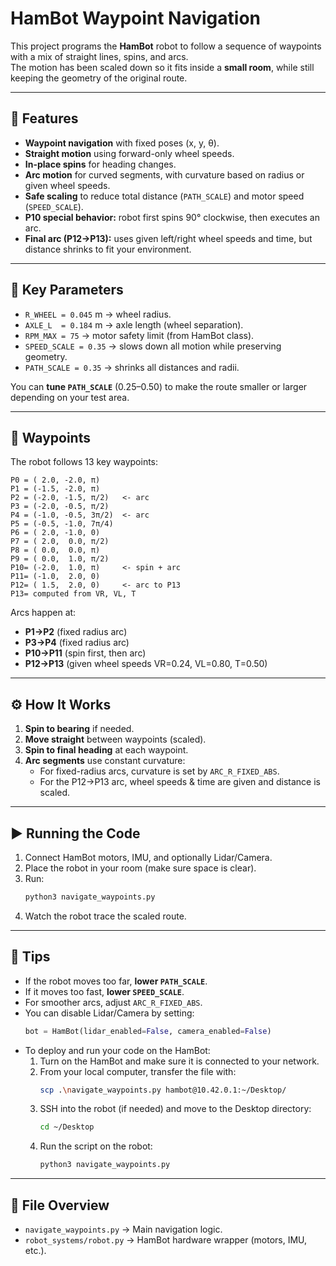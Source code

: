 # HamBot Waypoint Navigation

This project programs the **HamBot** robot to follow a sequence of waypoints with a mix of straight lines, spins, and arcs.  
The motion has been scaled down so it fits inside a **small room**, while still keeping the geometry of the original route.

---

## 🚀 Features
- **Waypoint navigation** with fixed poses (x, y, θ).  
- **Straight motion** using forward-only wheel speeds.  
- **In-place spins** for heading changes.  
- **Arc motion** for curved segments, with curvature based on radius or given wheel speeds.  
- **Safe scaling** to reduce total distance (`PATH_SCALE`) and motor speed (`SPEED_SCALE`).  
- **P10 special behavior:** robot first spins 90° clockwise, then executes an arc.  
- **Final arc (P12→P13):** uses given left/right wheel speeds and time, but distance shrinks to fit your environment.

---

## 📐 Key Parameters
- `R_WHEEL = 0.045` m → wheel radius.  
- `AXLE_L  = 0.184` m → axle length (wheel separation).  
- `RPM_MAX = 75` → motor safety limit (from HamBot class).  
- `SPEED_SCALE = 0.35` → slows down all motion while preserving geometry.  
- `PATH_SCALE = 0.35` → shrinks all distances and radii.  

You can **tune `PATH_SCALE`** (0.25–0.50) to make the route smaller or larger depending on your test area.

---

## 📍 Waypoints
The robot follows 13 key waypoints:

```
P0 = ( 2.0, -2.0, π)
P1 = (-1.5, -2.0, π)
P2 = (-2.0, -1.5, π/2)   <- arc
P3 = (-2.0, -0.5, π/2)
P4 = (-1.0, -0.5, 3π/2)  <- arc
P5 = (-0.5, -1.0, 7π/4)
P6 = ( 2.0, -1.0, 0)
P7 = ( 2.0,  0.0, π/2)
P8 = ( 0.0,  0.0, π)
P9 = ( 0.0,  1.0, π/2)
P10= (-2.0,  1.0, π)     <- spin + arc
P11= (-1.0,  2.0, 0)
P12= ( 1.5,  2.0, 0)     <- arc to P13
P13= computed from VR, VL, T
```

Arcs happen at:
- **P1→P2** (fixed radius arc)  
- **P3→P4** (fixed radius arc)  
- **P10→P11** (spin first, then arc)  
- **P12→P13** (given wheel speeds VR=0.24, VL=0.80, T=0.50)  

---

## ⚙️ How It Works
1. **Spin to bearing** if needed.  
2. **Move straight** between waypoints (scaled).  
3. **Spin to final heading** at each waypoint.  
4. **Arc segments** use constant curvature:
   - For fixed-radius arcs, curvature is set by `ARC_R_FIXED_ABS`.  
   - For the P12→P13 arc, wheel speeds & time are given and distance is scaled.  

---

## ▶️ Running the Code
1. Connect HamBot motors, IMU, and optionally Lidar/Camera.  
2. Place the robot in your room (make sure space is clear).  
3. Run:
   ```bash
   python3 navigate_waypoints.py
   ```
4. Watch the robot trace the scaled route.

---

## 🔧 Tips
- If the robot moves too far, **lower `PATH_SCALE`**.  
- If it moves too fast, **lower `SPEED_SCALE`**.  
- For smoother arcs, adjust `ARC_R_FIXED_ABS`.  
- You can disable Lidar/Camera by setting:
  ```python
  bot = HamBot(lidar_enabled=False, camera_enabled=False)
  ```
- To deploy and run your code on the HamBot:
  1. Turn on the HamBot and make sure it is connected to your network.  
  2. From your local computer, transfer the file with:
     ```bash
     scp .\navigate_waypoints.py hambot@10.42.0.1:~/Desktop/
     ```
  3. SSH into the robot (if needed) and move to the Desktop directory:
     ```bash
     cd ~/Desktop
     ```
  4. Run the script on the robot:
     ```bash
     python3 navigate_waypoints.py
     ```

---

## 📄 File Overview
- `navigate_waypoints.py` → Main navigation logic.  
- `robot_systems/robot.py` → HamBot hardware wrapper (motors, IMU, etc.).  

